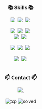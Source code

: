 
<!--
**Han-u/Han-u** is a ✨ _special_ ✨ repository because its `README.md` (this file) appears on your GitHub profile.

Here are some ideas to get you started:

- 🔭 I’m currently working on ...
- 🌱 I’m currently learning ...
- 👯 I’m looking to collaborate on ...
- 🤔 I’m looking for help with ...
- 💬 Ask me about ...
- 📫 How to reach me: ...
- 😄 Pronouns: ...
- ⚡ Fun fact: ...
-->
<h3 align="center">📚 Skills 📚</h3>
<div align="center">
  <img src="https://img.shields.io/badge/Java-007396?style=for-the-badge&logo=OpenJDK&logoColor=white"/>&nbsp
  <img src="https://img.shields.io/badge/javascript-F7DF1E.svg?style=for-the-badge&logo=javascript&logoColor=20232a" />&nbsp
  <img src="https://img.shields.io/badge/python-3670A0?style=for-the-badge&logo=python&logoColor=ffdd54" />&nbsp
</div>
<br>
<div align="center">
  <img src="https://img.shields.io/badge/Spring-6DB33F?style=for-the-badge&logo=Spring&logoColor=white"/>&nbsp
  <img src="https://img.shields.io/badge/Django-092E20?style=for-the-badge&logo=Django&logoColor=white"/>&nbsp
  <img src="https://img.shields.io/badge/flask-000000?style=for-the-badge&logo=flask&logoColor=white" />&nbsp
</div>
<div align="center">
  <img src="https://img.shields.io/badge/Vue.js-4FC08D?style=for-the-badge&logo=Vue.js&logoColor=white"/>&nbsp
  <img src="https://img.shields.io/badge/react-20232a.svg?style=for-the-badge&logo=react&logoColor=61DAFB" />&nbsp
</div>
<br>
<div align="center">
  <img src="https://img.shields.io/badge/MySQL-4479A1?style=for-the-badge&logo=MySQL&logoColor=white"/>&nbsp
  <img src="https://img.shields.io/badge/PostgreSQL-4169E1?style=for-the-badge&logo=PostgreSQL&logoColor=white"/>&nbsp
  <img src="https://img.shields.io/badge/redis-FF4438?style=for-the-badge&logo=redis&logoColor=white" />&nbsp
</div>
<br>

<div align="center">
    <img src="https://img.shields.io/badge/AWS-232F3E?style=for-the-badge&logo=amazonwebservices&logoColor=white" />&nbsp
  <img src="https://img.shields.io/badge/GCP-4285F4?style=for-the-badge&logo=googlecloud&logoColor=white" />&nbsp
</div>

<br>



<h3 align="center">📫 Contact 📫</h3>
<div align="center">
  <a href="mailto:chos9715@naver.com">
    <img
      src="https://img.shields.io/badge/EMAIL-D14836?style=for-the-badge&logo=gmail&logoColor=white"/>&nbsp
  </a>
</div>

<br>
<div align="center">
  <img alt="top" src="https://github-readme-stats.vercel.app/api/top-langs/?username=han-u&title_color=61dafb&text_color=ffffff&icon_color=61dafb&bg_color=20232a&langs_count=8&layout=compact&border_color=61dafb&hide_border=true&size_weight=0.5&count_weight=0.5">
  <img alt="solved" src="http://mazassumnida.wtf/api/v2/generate_badge?boj=chos9715"/>
</div>


